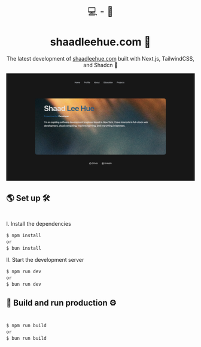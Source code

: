 <p align="center" style="font-size: 25px">
💻 - 📱
</p>

<h1 align="center">shaadleehue.com 🫧</h1>
<p align="center">The latest development of <a href="https://shaadleehue.com/" target="_blank">shaadleehue.com</a> built with Next.js, TailwindCSS, and Shadcn  🌸</p>

<p>
    <img src="public/images/1.png">
</p>



## 🌎 Set up 🛠
#
I. Install the dependencies

```bash
$ npm install
or 
$ bun install
```

II. Start the development server

```bash
$ npm run dev
or 
$ bun run dev
```

## 🛫 Build and run production ⚙️
#

```bash
$ npm run build
or 
$ bun run build
```